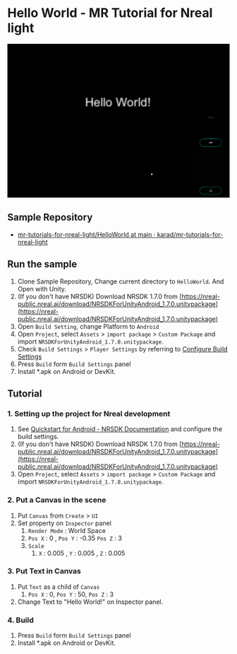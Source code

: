# Hello World - MR Tutorial for Nreal light

![Image of the completed version](Assets/HelloWorld.png)

## Sample Repository

- [mr\-tutorials\-for\-nreal\-light/HelloWorld at main · karad/mr\-tutorials\-for\-nreal\-light](https://github.com/karad/mr-tutorials-for-nreal-light/tree/main/HelloWorld)

## Run the sample

1. Clone Sample Repository, Change current directory to `HelloWorld`. And Open with Unity.
2. (If you don't have NRSDK) Download NRSDK 1.7.0 from [https://nreal-public.nreal.ai/download/NRSDKForUnityAndroid_1.7.0.unitypackage](https://nreal-public.nreal.ai/download/NRSDKForUnityAndroid_1.7.0.unitypackage)
3. Open `Build Setting`, change Platform to `Android`
4. Open `Project`, select `Assets` > `import package` > `Custom Package` and import `NRSDKForUnityAndroid_1.7.0.unitypackage`.
5. Check `Build Settings` > `Player Settings` by referring to [Configure Build Settings](https://nreal.gitbook.io/nrsdk-documentation/discover/quickstart-for-android#configure-build-settings)
6. Press `Build` form `Build Settings` panel
7. Install *.apk on Android or DevKit.

## Tutorial

### 1. Setting up the project for Nreal development

1. See [Quickstart for Android - NRSDK Documentation](https://nreal.gitbook.io/nrsdk-documentation/discover/quickstart-for-android#configure-build-settings) and configure the build settings.
2. (If you don't have NRSDK) Download NRSDK 1.7.0 from [https://nreal-public.nreal.ai/download/NRSDKForUnityAndroid_1.7.0.unitypackage](https://nreal-public.nreal.ai/download/NRSDKForUnityAndroid_1.7.0.unitypackage)
3. Open `Project`, select `Assets` > `import package` > `Custom Package` and import `NRSDKForUnityAndroid_1.7.0.unitypackage`.

### 2. Put a Canvas in the scene

1. Put `Canvas` from `Create` > `UI`
2. Set property on `Inspector` panel
    1. `Render Mode` : World Space
    2. `Pos X` : 0 , `Pos Y` : -0.35 `Pos Z` : 3
    3. `Scale`
        1. `X` : 0.005 , `Y` : 0.005 , `Z` : 0.005

### 3. Put Text in Canvas

1. Put `Text` as a child of `Canvas`
    1. `Pos X` : 0, `Pos Y` : 50, `Pos Z` : 3
2. Change Text to "Hello World!" on Inspector panel.

### 4. Build

1. Press `Build` form `Build Settings` panel
2. Install *.apk on Android or DevKit.

